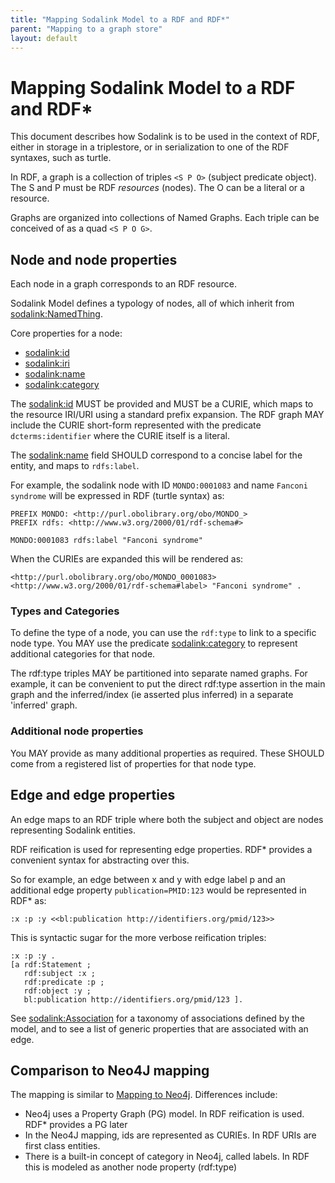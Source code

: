 ```yaml
---
title: "Mapping Sodalink Model to a RDF and RDF*"
parent: "Mapping to a graph store"
layout: default
---
```


# Mapping Sodalink Model to a RDF and RDF*

This document describes how Sodalink is to be used in the context of
RDF, either in storage in a triplestore, or in serialization to one of
the RDF syntaxes, such as turtle.

In RDF, a graph is a collection of triples `<S P O>` (subject
predicate object). The S and P must be RDF _resources_ (nodes). The O
can be a literal or a resource.

Graphs are organized into collections of Named Graphs. Each triple can be conceived of as a quad `<S P O G>`.

## Node and node properties

Each node in a graph corresponds to an RDF resource.

Sodalink Model defines a typology of nodes, all of which inherit from [sodalink:NamedThing](../docs/NamedThing).

Core properties for a node:
 - [sodalink:id](../docs/id)
 - [sodalink:iri](../docs/iri)
 - [sodalink:name](../docs/name)
 - [sodalink:category](../docs/category)

The [sodalink:id](../docs/id) MUST be provided and MUST be a CURIE, which maps to the resource IRI/URI 
using a standard prefix expansion. The RDF graph MAY include the CURIE short-form represented 
with the predicate `dcterms:identifier` where the CURIE itself is a literal.

The [sodalink:name](../docs/name) field SHOULD correspond to a concise label for the entity, and maps 
to `rdfs:label`.

For example, the sodalink node with ID `MONDO:0001083` and name
`Fanconi syndrome` will be expressed in RDF (turtle syntax) as:

```turtle
PREFIX MONDO: <http://purl.obolibrary.org/obo/MONDO_>
PREFIX rdfs: <http://www.w3.org/2000/01/rdf-schema#> 

MONDO:0001083 rdfs:label "Fanconi syndrome"
```

When the CURIEs are expanded this will be rendered as:

```turtle
<http://purl.obolibrary.org/obo/MONDO_0001083> <http://www.w3.org/2000/01/rdf-schema#label> "Fanconi syndrome" .
```


### Types and Categories

To define the type of a node, you can use the `rdf:type` to link to a specific node type. You MAY use
the predicate [sodalink:category](../docs/category) to represent additional categories for that node. 

The rdf:type triples MAY be partitioned into separate named
graphs. For example, it can be convenient to put the direct rdf:type
assertion in the main graph and the inferred/index (ie asserted plus
inferred) in a separate 'inferred' graph.

### Additional node properties

You MAY provide as many additional properties as required.
These SHOULD come from a registered list of properties for that node type.

## Edge and edge properties

An edge maps to an RDF triple where both the subject and object are nodes representing Sodalink entities.

RDF reification is used for representing edge properties. RDF*
provides a convenient syntax for abstracting over this.

So for example, an edge between x and y with edge label p and an
additional edge property `publication=PMID:123` would be represented
in RDF* as:

```
:x :p :y <<bl:publication http://identifiers.org/pmid/123>>
```

This is syntactic sugar for the more verbose reification triples:

```
:x :p :y .
[a rdf:Statement ;
   rdf:subject :x ;
   rdf:predicate :p ;
   rdf:object :y ;
   bl:publication http://identifiers.org/pmid/123 ].
```


See [sodalink:Association](../docs/Association) for a taxonomy of associations defined by the model, and 
to see a list of generic properties that are associated with an edge.


## Comparison to Neo4J mapping

The mapping is similar to [Mapping to Neo4j](mapping-neo4j). Differences include:

 * Neo4j uses a Property Graph (PG) model. In RDF reification is used. RDF* provides a PG later
 * In the Neo4J mapping, ids are represented as CURIEs. In RDF URIs are first class entities.
 * There is a built-in concept of category in Neo4j, called labels. In RDF this is modeled as another node property (rdf:type)
